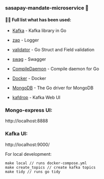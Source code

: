 ### sasapay-mandate-microservice 👋

#### 👨‍💻 Full list what has been used:
* [Kafka](https://github.com/segmentio/kafka-go) - Kafka library in Go
* [zap](https://github.com/uber-go/zap) - Logger
* [validator](https://github.com/go-playground/validator) - Go Struct and Field validation
* [swag](https://github.com/swaggo/swag) - Swagger
* [CompileDaemon](https://github.com/githubnemo/CompileDaemon) - Compile daemon for Go
* [Docker](https://www.docker.com/) - Docker

* [MongoDB](https://github.com/mongodb/mongo-go-driver) - The Go driver for MongoDB
* [kafdrop](https://github.com/obsidiandynamics/kafdrop) - Kafka Web UI


### Mongo-express UI:

http://localhost:8888


### Kafka UI:

http://localhost:9000/


For local development:
```
make local // runs docker-compose.yml
make create_topics // create kafka topics
make tidy // runs go tidy

```